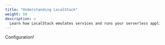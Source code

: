 ```yaml
---
title: "Understanding LocalStack"
weight: 50
description: >
  Learn how LocalStack emulates services and runs your serverless applications.
---
```


Configuration!
